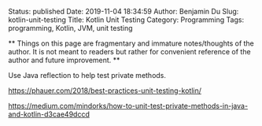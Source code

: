 Status: published
Date: 2019-11-04 18:34:59
Author: Benjamin Du
Slug: kotlin-unit-testing
Title: Kotlin Unit Testing
Category: Programming
Tags: programming, Kotlin, JVM, unit testing

**
Things on this page are fragmentary and immature notes/thoughts of the author.
It is not meant to readers but rather for convenient reference of the author and future improvement.
**

Use Java reflection to help test private methods.

https://phauer.com/2018/best-practices-unit-testing-kotlin/

https://medium.com/mindorks/how-to-unit-test-private-methods-in-java-and-kotlin-d3cae49dccd
